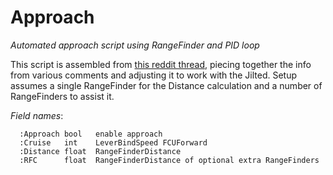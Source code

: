 # Approach
_Automated approach script using RangeFinder and PID loop_

This script is assembled from [this reddit thread][1], piecing together the info from various comments and adjusting it to work with the Jilted.
Setup assumes a single RangeFinder for the Distance calculation and a number of RangeFinders to assist it.

*Field names*:
```
  :Approach bool   enable approach
  :Cruise   int    LeverBindSpeed FCUForward
  :Distance float  RangeFinderDistance
  :RFC      float  RangeFinderDistance of optional extra RangeFinders
```

[1]: https://www.reddit.com/r/starbase/comments/p5mifp/safely_approach_asteroids_with_a_pid_controller/
